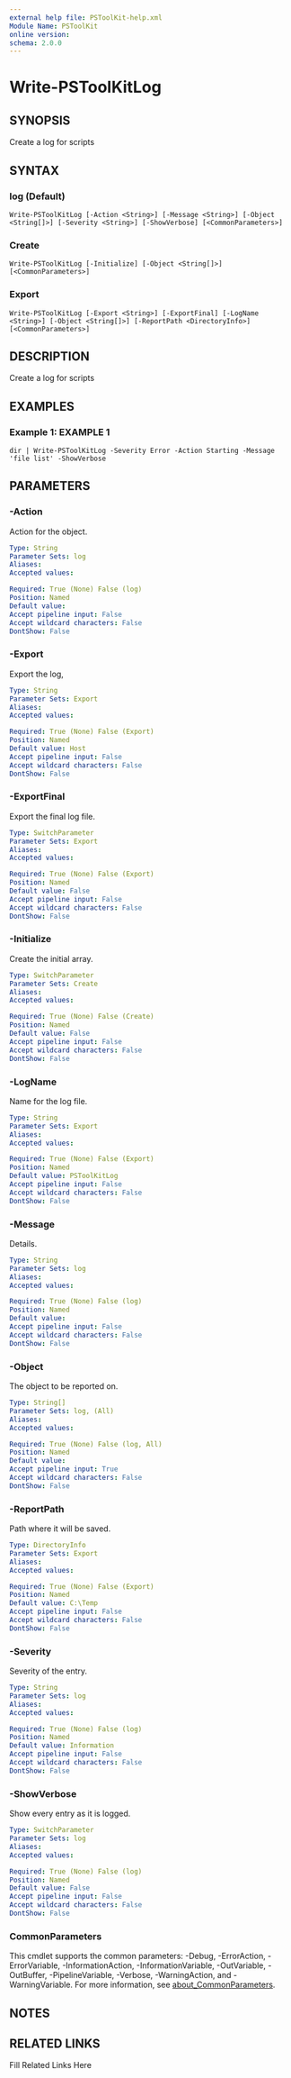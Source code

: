 ```yaml
---
external help file: PSToolKit-help.xml
Module Name: PSToolKit
online version: 
schema: 2.0.0
---
```


# Write-PSToolKitLog

## SYNOPSIS

Create a log for scripts

## SYNTAX

### log (Default)

```
Write-PSToolKitLog [-Action <String>] [-Message <String>] [-Object <String[]>] [-Severity <String>] [-ShowVerbose] [<CommonParameters>]
```

### Create

```
Write-PSToolKitLog [-Initialize] [-Object <String[]>] [<CommonParameters>]
```

### Export

```
Write-PSToolKitLog [-Export <String>] [-ExportFinal] [-LogName <String>] [-Object <String[]>] [-ReportPath <DirectoryInfo>] [<CommonParameters>]
```

## DESCRIPTION

Create a log for scripts


## EXAMPLES

### Example 1: EXAMPLE 1

```
dir | Write-PSToolKitLog -Severity Error -Action Starting -Message 'file list' -ShowVerbose
```








## PARAMETERS

### -Action

Action for the object.

```yaml
Type: String
Parameter Sets: log
Aliases: 
Accepted values: 

Required: True (None) False (log)
Position: Named
Default value: 
Accept pipeline input: False
Accept wildcard characters: False
DontShow: False
```

### -Export

Export the log,

```yaml
Type: String
Parameter Sets: Export
Aliases: 
Accepted values: 

Required: True (None) False (Export)
Position: Named
Default value: Host
Accept pipeline input: False
Accept wildcard characters: False
DontShow: False
```

### -ExportFinal

Export the final log file.

```yaml
Type: SwitchParameter
Parameter Sets: Export
Aliases: 
Accepted values: 

Required: True (None) False (Export)
Position: Named
Default value: False
Accept pipeline input: False
Accept wildcard characters: False
DontShow: False
```

### -Initialize

Create the initial array.

```yaml
Type: SwitchParameter
Parameter Sets: Create
Aliases: 
Accepted values: 

Required: True (None) False (Create)
Position: Named
Default value: False
Accept pipeline input: False
Accept wildcard characters: False
DontShow: False
```

### -LogName

Name for the log file.

```yaml
Type: String
Parameter Sets: Export
Aliases: 
Accepted values: 

Required: True (None) False (Export)
Position: Named
Default value: PSToolKitLog
Accept pipeline input: False
Accept wildcard characters: False
DontShow: False
```

### -Message

Details.

```yaml
Type: String
Parameter Sets: log
Aliases: 
Accepted values: 

Required: True (None) False (log)
Position: Named
Default value: 
Accept pipeline input: False
Accept wildcard characters: False
DontShow: False
```

### -Object

The object to be reported on.

```yaml
Type: String[]
Parameter Sets: log, (All)
Aliases: 
Accepted values: 

Required: True (None) False (log, All)
Position: Named
Default value: 
Accept pipeline input: True
Accept wildcard characters: False
DontShow: False
```

### -ReportPath

Path where it will be saved.

```yaml
Type: DirectoryInfo
Parameter Sets: Export
Aliases: 
Accepted values: 

Required: True (None) False (Export)
Position: Named
Default value: C:\Temp
Accept pipeline input: False
Accept wildcard characters: False
DontShow: False
```

### -Severity

Severity of the entry.

```yaml
Type: String
Parameter Sets: log
Aliases: 
Accepted values: 

Required: True (None) False (log)
Position: Named
Default value: Information
Accept pipeline input: False
Accept wildcard characters: False
DontShow: False
```

### -ShowVerbose

Show every entry as it is logged.

```yaml
Type: SwitchParameter
Parameter Sets: log
Aliases: 
Accepted values: 

Required: True (None) False (log)
Position: Named
Default value: False
Accept pipeline input: False
Accept wildcard characters: False
DontShow: False
```


### CommonParameters

This cmdlet supports the common parameters: -Debug, -ErrorAction, -ErrorVariable, -InformationAction, -InformationVariable, -OutVariable, -OutBuffer, -PipelineVariable, -Verbose, -WarningAction, and -WarningVariable. For more information, see [about_CommonParameters](http://go.microsoft.com/fwlink/?LinkID=113216).

## NOTES



## RELATED LINKS

Fill Related Links Here

